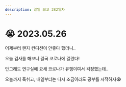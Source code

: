 ```yaml
---
description: 일일 회고 282일차
---
```


# 😭 2023.05.26

어제부터 왠지 컨디션이 안좋다 했더니..

오늘 검사를 해보니 결국 코로나에 걸렸다!

안그래도 연구실에 요새 코로나가 유행이여서 걱정했는데..

오늘까지 푹쉬고, 내일부터는 다시 조금이라도 공부를 시작하자😭
